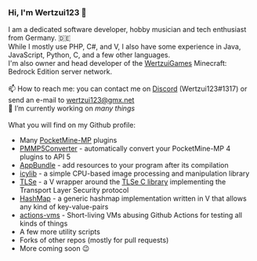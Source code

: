 ### Hi, I'm Wertzui123 :wave:

I am a dedicated software developer, hobby musician and tech enthusiast from Germany. 🇩🇪
<br>While I mostly use PHP, C#, and V, I also have some experience in Java, JavaScript, Python, C, and a few other languages.
<br>I'm also owner and head developer of the <a href="https://wertzuigames.net">WertzuiGames</a> Minecraft: Bedrock Edition server network.
<br><br>:mailbox: How to reach me: you can contact me on <a href="https://discord.com">Discord</a> (Wertzui123#1317) or send an e-mail to wertzui123@gmx.net
<br>:telescope: I’m currently working on _many things_
<br><br>What you will find on my Github profile:
* Many <a href="https://pmmp.io/">PocketMine-MP</a> plugins
* <a href="https://github.com/Wertzui123/PMMP5Converter">PMMP5Converter</a> - automatically convert your PocketMine-MP 4 plugins to API 5
* <a href="https://github.com/Wertzui123/AppBundle">AppBundle</a> - add resources to your program after its compilation
* <a href="https://github.com/Wertzui123/icylib">icylib</a> - a simple CPU-based image processing and manipulation library
* <a href="https://github.com/Wertzui123/TLSe">TLSe</a> - a V wrapper around the <a href="https://github.com/eduardsui/tlse">TLSe C library</a> implementing the Transport Layer Security protocol
* <a href="https://github.com/Wertzui123/HashMap">HashMap</a> - a generic hashmap implementation written in V that allows any kind of key-value-pairs
* <a href="https://github.com/Wertzui123/actions-vms">actions-vms</a> - Short-living VMs abusing Github Actions for testing all kinds of things
* A few more utility scripts
* Forks of other repos (mostly for pull requests)
* More coming soon :wink:
